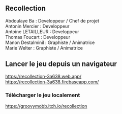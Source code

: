 ## Recollection
  
Abdoulaye Ba : Developpeur / Chef de projet  
Antonin Mercier : Developpeur  
Antoine LETAILLEUR : Developpeur  
Thomas Foucart : Developpeur  
Manon Destalminil : Graphiste / Animatrice  
Marie Welter : Graphiste / Animatrice  
  
## Lancer le jeu depuis un navigateur  
  
https://recollection-3a638.web.app/  
https://recollection-3a638.firebaseapp.com/  
  
### Télécharger le jeu localement  
  
https://groovymobb.itch.io/recollection   
